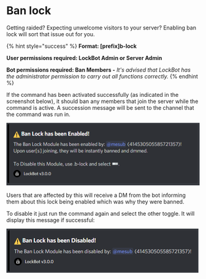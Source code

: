 # Ban lock

Getting raided? Expecting unwelcome visitors to your server? Enabling ban lock will sort that issue out for you.

{% hint style="success" %}
**Format: \[prefix\]b-lock**

**User permissions required: LockBot Admin or Server Admin**

**Bot permissions required: Ban Members -** _It's advised that LockBot has the administrator permission to carry out all functions correctly._
{% endhint %}

If the command has been activated successfully \(as indicated in the screenshot below\), it should ban any members that join the server while the command is active. A succession message will be sent to the channel that the command was run in.

![Confirmation message for ban lock.](../.gitbook/assets/u9icrv-1-.png)

Users that are affected by this will receive a DM from the bot informing them about this lock being enabled which was why they were banned.

To disable it just run the command again and select the other toggle. It will display this message if successful: 

![](../.gitbook/assets/5snfse-1-.png)


